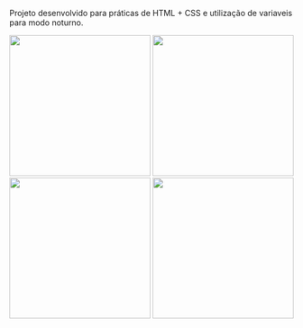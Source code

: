 Projeto desenvolvido para práticas de HTML + CSS e utilização de variaveis para modo noturno.

<img src="https://github.com/laissilva04/BikCraft/assets/146146262/f1f18995-ebb1-4ff4-a20f-ec2a15ee3922" width="250px" />
<img src="https://github.com/laissilva04/BikCraft/assets/146146262/5dbce875-05b4-4a25-9a04-ad79b29238ee" width="250px" />
<img src="https://github.com/user-attachments/assets/48613a21-c7db-4632-847b-6f627fc94648" width="250px" />
<img src="https://github.com/user-attachments/assets/fe8425cb-777d-430f-881d-b88e88ca0f84" width="250px" />


